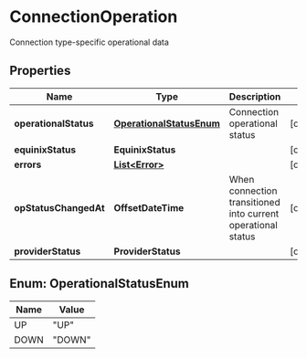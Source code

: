 

# ConnectionOperation

Connection type-specific operational data

## Properties

| Name | Type | Description | Notes |
|------------ | ------------- | ------------- | -------------|
|**operationalStatus** | [**OperationalStatusEnum**](#OperationalStatusEnum) | Connection operational status |  [optional] |
|**equinixStatus** | **EquinixStatus** |  |  [optional] |
|**errors** | [**List&lt;Error&gt;**](Error.md) |  |  [optional] |
|**opStatusChangedAt** | **OffsetDateTime** | When connection transitioned into current operational status |  [optional] |
|**providerStatus** | **ProviderStatus** |  |  [optional] |



## Enum: OperationalStatusEnum

| Name | Value |
|---- | -----|
| UP | &quot;UP&quot; |
| DOWN | &quot;DOWN&quot; |



